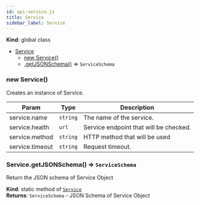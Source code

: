 ```yaml
---
id: api-service.js
title: Service
sidebar_label: Service
---
```


  **Kind**: global class  

* [Service](#Service)
    * [new Service()](#new_Service_new)
    * [.getJSONSchema()](#Service.getJSONSchema) ⇒ <code>ServiceSchema</code>

<a name="new_Service_new"></a>

### new Service()
Creates an instance of Service.


| Param | Type | Description |
| --- | --- | --- |
| service.name | <code>string</code> | The name of the service. |
| service.health | <code>url</code> | Service endpoint that will be checked. |
| service.method | <code>string</code> | HTTP method that will be used |
| service.timeout | <code>string</code> | Request timeout. |

<a name="Service.getJSONSchema"></a>

### Service.getJSONSchema() ⇒ <code>ServiceSchema</code>
Return the JSON schema of Service Object

**Kind**: static method of [<code>Service</code>](#Service)  
**Returns**: <code>ServiceSchema</code> - JSON Schema of Service Object  
